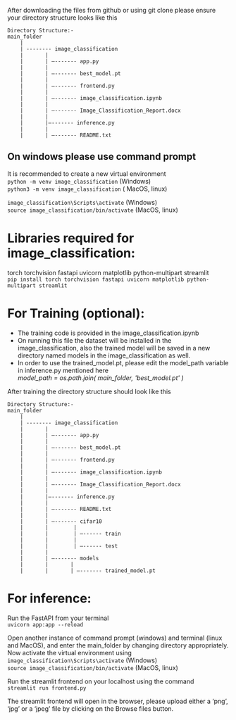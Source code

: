 After downloading the files from github or using git clone please ensure your directory structure looks like this
```
Directory Structure:-
main_folder
	|
	| -------- image_classification
	|		|
	| 		| —------- app.py
	|		|
	| 		| —------- best_model.pt
	| 		|
	| 		| —------- frontend.py
	|		|
	| 		| —------- image_classification.ipynb
	|		|
	| 		| —------- Image_Classification_Report.docx
	|		|
	| 		|—------- inference.py
	|		|
	| 		| —------- README.txt
```
## On windows please use command prompt
It is recommended to create a new virtual environment<br>
```python -m venv image_classification``` (Windows)<br>
```python3 -m venv image_classification``` ( MacOS, linux)<br>

```image_classification\Scripts\activate``` (Windows)<br>
```source image_classification/bin/activate``` (MacOS, linux)<br>

# Libraries required for image_classification: 
torch torchvision fastapi uvicorn matplotlib python-multipart streamlit<br>
```pip install torch torchvision fastapi uvicorn matplotlib python-multipart streamlit```<br>

# For Training (optional): <br>
- The training code is provided in the image_classification.ipynb <br>
- On running this file the dataset will be installed in the image_classification, also the trained model will be saved in a new directory named models in the image_classification as well.<br>
- In order to use the trained_model.pt, please edit the model_path variable in inference.py mentioned here <br>
_model_path = os.path.join( main_folder, 'best_model.pt' )_

After training the directory structure should look like this<br>
```
Directory Structure:-
main_folder
	|
	| -------- image_classification
	|		|
	| 		| —------- app.py
	|		|
	| 		| —------- best_model.pt
	| 		|
	| 		| —------- frontend.py
	|		|
	| 		| —------- image_classification.ipynb
	|		|
	| 		| —------- Image_Classification_Report.docx
	|		|
	| 		|—------- inference.py
	|		|
	| 		| —------- README.txt
	|		|
	| 		| —------- cifar10
	|		|	     |
	|		| 	     | —------ train
	|		| 	     |
	|		| 	     | —------ test
	|		|		
	| 		| —------- models
	|		|	    |
	|		| 	    | —------- trained_model.pt
```
# For inference:
Run the FastAPI from your terminal<br>
```uvicorn app:app --reload```<br>

Open another instance of command prompt (windows) and terminal (linux and MacOS), and enter the main_folder by changing directory appropriately.<br>
Now activate the virtual environment using <br>
```image_classification\Scripts\activate``` (Windows)<br>
```source image_classification/bin/activate``` (MacOS, linux)<br>

Run the streamlit frontend on your localhost using the command<br>
```streamlit run frontend.py```<br>

The streamlit frontend will open in the browser, please upload either a ‘png’, ‘jpg’ or a ‘jpeg’ file by clicking on the Browse files button.<br>
